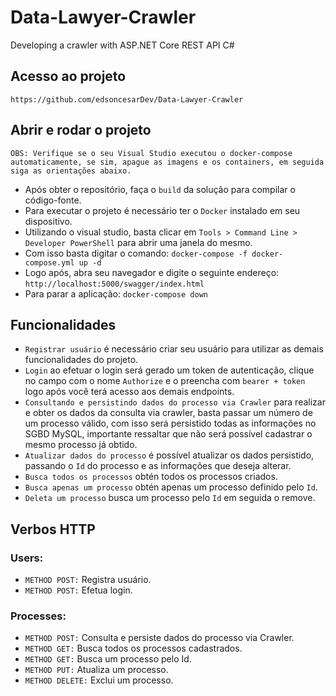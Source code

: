 # Data-Lawyer-Crawler
Developing a crawler with ASP.NET Core REST API C#

## Acesso ao projeto

`https://github.com/edsoncesarDev/Data-Lawyer-Crawler`

## Abrir e rodar o projeto

`OBS: Verifique se o seu Visual Studio executou o docker-compose automaticamente, se sim, apague as imagens e os containers, em seguida siga as orientações abaixo.`

- Após obter o repositório, faça o `build` da solução para compilar o código-fonte.
- Para executar o projeto é necessário ter o `Docker` instalado em seu dispositivo.
- Utilizando o visual studio, basta clicar em `Tools > Command Line > Developer PowerShell` para abrir uma janela do mesmo.
- Com isso basta digitar o comando: `docker-compose -f docker-compose.yml up -d`
- Logo após, abra seu navegador e digite o seguinte endereço: `http://localhost:5000/swagger/index.html`
- Para parar a aplicação: `docker-compose down` 

## Funcionalidades

- `Registrar usuário` é necessário criar seu usuário para utilizar as demais funcionalidades do projeto.
- `Login` ao efetuar o login será gerado um token de autenticação, clique no campo com o nome `Authorize` e o preencha com `bearer + token` logo após você terá acesso aos demais endpoints.
- `Consultando e persistindo dados do processo via Crawler` para realizar e obter os dados da consulta via crawler, basta passar um número de um processo válido, com isso será persistido todas as informações no SGBD MySQL, importante ressaltar que não será possível cadastrar o mesmo processo já obtido.
- `Atualizar dados do processo` é possível atualizar os dados persistido, passando o `Id` do processo e as informações que deseja alterar.
- `Busca todos os processos` obtén todos os processos criados.
- `Busca apenas um processo` obtén apenas um processo definido pelo `Id`.
- `Deleta um processo` busca um processo pelo `Id` em seguida o remove.

## Verbos HTTP

### Users:
- `METHOD POST:` Registra usuário.
- `METHOD POST:` Efetua login.

### Processes:
- `METHOD POST:` Consulta e persiste dados do processo via Crawler.
- `METHOD GET:` Busca todos os processos cadastrados.
- `METHOD GET:` Busca um processo pelo Id.
- `METHOD PUT:` Atualiza um processo.
- `METHOD DELETE:` Exclui um processo.

